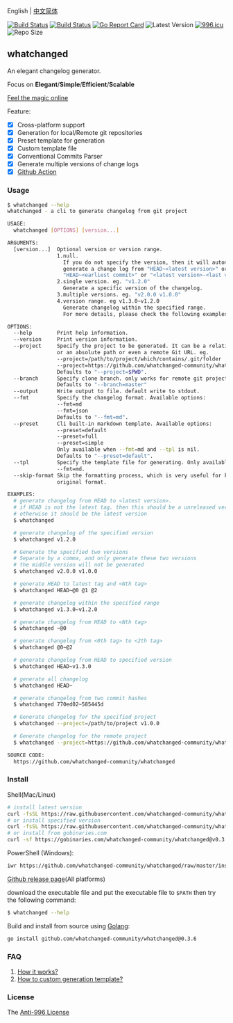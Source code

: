 English | [中文简体](README_zh-CN.md)

[![Build Status](https://github.com/whatchanged-community/whatchanged/workflows/ci/badge.svg)](https://github.com/whatchanged-community/whatchanged/actions)
[![Build Status](https://github.com/whatchanged-community/whatchanged/workflows/playground/badge.svg)](https://github.com/whatchanged-community/whatchanged/actions)
[![Go Report Card](https://goreportcard.com/badge/github.com/whatchanged-community/whatchanged)](https://goreportcard.com/report/github.com/whatchanged-community/whatchanged)
![Latest Version](https://img.shields.io/github/v/release/whatchanged-community/whatchanged.svg)
[![996.icu](https://img.shields.io/badge/link-996.icu-red.svg)](https://996.icu)
![Repo Size](https://img.shields.io/github/repo-size/whatchanged-community/whatchanged.svg)

## whatchanged

An elegant changelog generator.

Focus on **Elegant**/**Simple**/**Efficient**/**Scalable**

[Feel the magic online](https://whatchanged-community.github.io/whatchanged/)

Feature:

- [x] Cross-platform support
- [x] Generation for local/Remote git repositories
- [x] Preset template for generation
- [x] Custom template file
- [x] Conventional Commits Parser
- [x] Generate multiple versions of change logs
- [x] [Github Action](https://github.com/whatchanged-community/setup-whatchanged)

### Usage

```bash
$ whatchanged --help
whatchanged - a cli to generate changelog from git project

USAGE:
  whatchanged [OPTIONS] [version...]

ARGUMENTS:
  [version...]  Optional version or version range.
                1.null.
                  If you do not specify the version, then it will automatically
                  generate a change log from "HEAD~<latest version>" or
                  "HEAD~<earliest commit>" or "<latest version>-<last version>"
                2.single version. eg. "v1.2.0"
                  Generate a specific version of the changelog.
                3.multiple versions. eg. "v2.0.0 v1.0.0"
                4.version range. eg v1.3.0~v1.2.0
                  Generate changelog within the specified range.
                  For more details, please check the following examples.

OPTIONS:
  --help        Print help information.
  --version     Print version information.
  --project     Specify the project to be generated. It can be a relative path.
                or an absolute path or even a remote Git URL. eg.
                --project=/path/to/project/which/contains/.git/folder
                --project=https://github.com/whatchanged-community/whatchanged.git
                Defaults to "--project=$PWD".
  --branch      Specify clone branch. only works for remote git project.
                Defaults to "--branch=master"
  --output      Write output to file. default write to stdout.
  --fmt         Specify the changelog format. Available options:
                --fmt=md
                --fmt=json
                Defaults to "--fmt=md".
  --preset      Cli built-in markdown template. Available options:
                --preset=default
                --preset=full
                --preset=simple
                Only available when --fmt=md and --tpl is nil.
                Defaults to "--preset=default".
  --tpl         Specify the template file for generating. Only available when
                --fmt=md.
  --skip-format Skip the formatting process, which is very useful for keeping the
                original format.

EXAMPLES:
  # generate changelog from HEAD to <latest version>.
  # if HEAD is not the latest tag. then this should be a unreleased version
  # otherwise it should be the latest version
  $ whatchanged

  # generate changelog of the specified version
  $ whatchanged v1.2.0

  # Generate the specified two versions
  # Separate by a comma, and only generate these two versions
  # the middle version will not be generated
  $ whatchanged v2.0.0 v1.0.0

  # generate HEAD to latest tag and <Nth tag>
  $ whatchanged HEAD~@0 @1 @2

  # generate changelog within the specified range
  $ whatchanged v1.3.0~v1.2.0

  # generate changelog from HEAD to <Nth tag>
  $ whatchanged ~@0

  # generate changelog from <0th tag> to <2th tag>
  $ whatchanged @0~@2

  # generate changelog from HEAD to specified version
  $ whatchanged HEAD~v1.3.0

  # generate all changelog
  $ whatchanged HEAD~

  # generate changelog from two commit hashes
  $ whatchanged 770ed02~585445d

  # Generate changelog for the specified project
  $ whatchanged --project=/path/to/project v1.0.0

  # Generate changelog for the remote project
  $ whatchanged --project=https://github.com/whatchanged-community/whatchanged.git v0.1.0

SOURCE CODE:
  https://github.com/whatchanged-community/whatchanged
```

### Install

Shell(Mac/Linux)

```bash
# install latest version
curl -fsSL https://raw.githubusercontent.com/whatchanged-community/whatchanged/master/install.sh | bash
# or install specified version
curl -fsSL https://raw.githubusercontent.com/whatchanged-community/whatchanged/master/install.sh | bash -s v0.3.6
# or install from gobinaries.com
curl -sf https://gobinaries.com/whatchanged-community/whatchanged@v0.3.6 | sh
```

PowerShell (Windows):

```bash
iwr https://github.com/whatchanged-community/whatchanged/raw/master/install.ps1 -useb | iex
```

[Github release page](https://github.com/whatchanged-community/whatchanged/releases)(All platforms)

download the executable file and put the executable file to `$PATH` then try the following command:

```bash
$ whatchanged --help
```

Build and install from source using [Golang](https://golang.org):

```bash
go install github.com/whatchanged-community/whatchanged@0.3.6
```

### FAQ

1. [How it works?](HOW_IT_WORKS.md)
2. [How to custom generation template?](CUSTOM_TEMPLATE.md)

### License

The [Anti-996 License](LICENSE)
